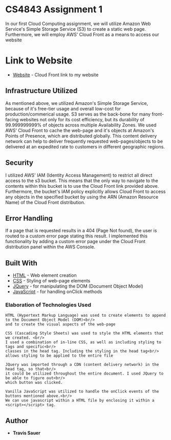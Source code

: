 # CS4843 Assignment 1

In our first Cloud Computing assignment, we will utilize Amazon Web Service's Simple Storage Service (S3) to create a static web page. Furthermore, we will employ AWS' Cloud Front as a means to access our website

# Link to Website

* [Website](https://dh7olf4xhjnat.cloudfront.net/) - Cloud Front link to my website

## Infrastructure Utilized

As mentioned above, we utilized Amazon's Simple Storage Service, because of it's free-tier usage and overall low-cost for production/commerical usage. S3 serves as the back-bone for many front-facing websites not only for its cost efficiency, but its durability of 99.999999999% of objects across multiple Availability Zones. We used AWS' Cloud Front to cache the web-page and it's objects at Amazon's Points of Presence, which are distributed globally. This content delivery network can help to deliver frequently requested web-pages/objects to be delivered at an expedited rate to customers in different geographic regions.

## Security

I utilized AWS' IAM (Identity Access Management) to restrict all direct access to the s3 bucket. This means that the only way to navigate to the contents within this bucket is to use the Cloud Front link provided above. Furthermore, the bucket's IAM policy explicitly allows Cloud Front to access any objects in the specified bucket by using the ARN (Amazon Resource Name) of the Cloud Front distribution.

## Error Handling

If a page that is requested results in a 404 (Page Not found), the user is routed to a custom error page stating this result. I implemented this functionality by adding a custom error page under the Cloud Front distribution panel within the AWS Console.

## Built With

* [HTML](https://docs.microsoft.com/en-us/cpp/mfc/html-basics?view=msvc-170) - Web element creation
* [CSS](https://developer.mozilla.org/en-US/docs/Web/CSS) - Styling of web-page elements
* [JQuery](https://www.google.com/search?client=firefox-b-1-d&q=JQuery+Docs) - for manipulating the DOM (Document Object Model)
* [JavaScript](https://devdocs.io/javascript/) - for handling onClick methods


### Elaboration of Technologies Used

```
HTML (Hypertext Markup Language) was used to create elements to append to the Document Object Model (DOM)<br/>
and to create the visual aspects of the web-page
```
```
CSS (Cascading Style Sheets) was used to style the HTML elements that we created. <br/>
I used a combination of in-line CSS, as well as including styling to tags and specific<br/>
classes in the head tag. Including the styling in the head tag<br/>
allows styling to be applied to the entire file
```
```
JQuery was imported through a CDN (content delivery network) in the head tag, so that<br/>
it could be utilized throughout the entire document. I used JQuery to be able to figure out<br/>
which button was clicked.
```
```
Vanilla JavaScript was utilized to handle the onClick events of the buttons mentioned above.<br/>
We can use javascript within a HTML file by enclosing it within a <script></script> tag.
```

## Author

* **Travis Sauer**
